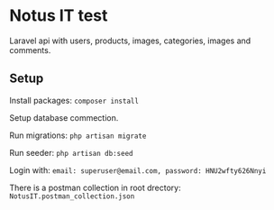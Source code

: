 # Notus IT test

Laravel api with users, products, images, categories, images and comments.

## Setup

Install packages: `composer install`

Setup database commection.

Run migrations: `php artisan migrate`

Run seeder: `php artisan db:seed`

Login with: `email: superuser@email.com, password: HNU2wfty626Nnyi`

There is a postman collection in root drectory: `NotusIT.postman_collection.json`
